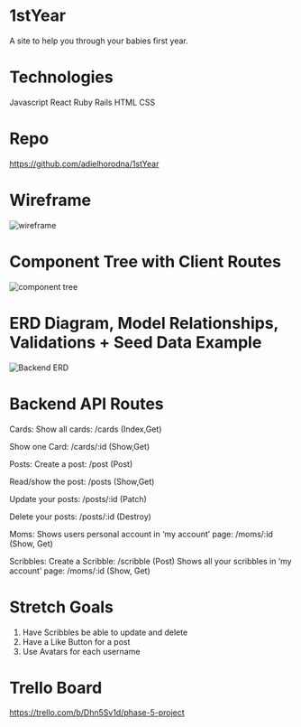 # 1stYear
A site to help you through your babies first year.


# Technologies 
Javascript React Ruby Rails HTML CSS 

# Repo 
https://github.com/adielhorodna/1stYear


# Wireframe 
![wireframe](https://user-images.githubusercontent.com/114962321/225041542-fe7d5220-c28c-4690-bd0c-818646b79a7c.png)

# Component Tree with Client Routes
![component tree](https://user-images.githubusercontent.com/114962321/225041728-a44cd213-038a-4fb2-bb55-9d87fc830562.png)

# ERD Diagram, Model Relationships, Validations + Seed Data Example
![Backend ERD](https://user-images.githubusercontent.com/114962321/225042048-c02500ce-7671-44e0-af05-e03e27409f60.png)

# Backend API Routes
Cards:
Show all cards: /cards (Index,Get)

Show one Card: /cards/:id (Show,Get)

Posts:
Create a post: /post (Post)

Read/show the post: /posts (Show,Get)

Update your posts: /posts/:id (Patch)

Delete your posts: /posts/:id (Destroy)


Moms:
Shows users personal account in ‘my account’ page: /moms/:id (Show, Get) 

Scribbles:
Create a Scribble: /scribble (Post)
Shows all your scribbles in ‘my account’ page: /moms/:id (Show, Get) 

# Stretch Goals
1. Have Scribbles be able to update and delete
2. Have a Like Button for a post
3. Use Avatars for each username 

# Trello Board
https://trello.com/b/Dhn5Sv1d/phase-5-project
